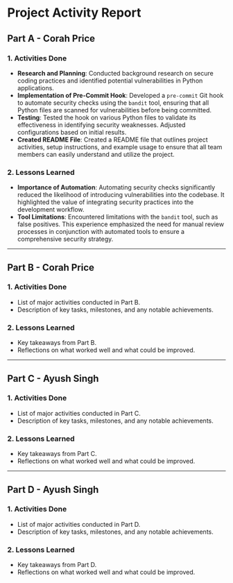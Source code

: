 
# Project Activity Report

## Part A - Corah Price

### 1. Activities Done
   - **Research and Planning**: Conducted background research on secure coding practices and identified potential vulnerabilities in Python applications.
   - **Implementation of Pre-Commit Hook**: Developed a `pre-commit` Git hook to automate security checks using the `bandit` tool, ensuring that all Python files are scanned for vulnerabilities before being committed.
   - **Testing**: Tested the hook on various Python files to validate its effectiveness in identifying security weaknesses. Adjusted configurations based on initial results.
   - **Created README File**: Created a README file that outlines project activities, setup instructions, and example usage to ensure that all team members can easily understand and utilize the project.

### 2. Lessons Learned
   - **Importance of Automation**: Automating security checks significantly reduced the likelihood of introducing vulnerabilities into the codebase. It highlighted the value of integrating security practices into the development workflow.
   - **Tool Limitations**: Encountered limitations with the `bandit` tool, such as false positives. This experience emphasized the need for manual review processes in conjunction with automated tools to ensure a comprehensive security strategy.

---

## Part B - Corah Price

### 1. Activities Done
   - List of major activities conducted in Part B.
   - Description of key tasks, milestones, and any notable achievements.

### 2. Lessons Learned
   - Key takeaways from Part B.
   - Reflections on what worked well and what could be improved.

---

## Part C - Ayush Singh

### 1. Activities Done
   - List of major activities conducted in Part C.
   - Description of key tasks, milestones, and any notable achievements.

### 2. Lessons Learned
   - Key takeaways from Part C.
   - Reflections on what worked well and what could be improved.

---

## Part D - Ayush Singh

### 1. Activities Done
   - List of major activities conducted in Part D.
   - Description of key tasks, milestones, and any notable achievements.

### 2. Lessons Learned
   - Key takeaways from Part D.
   - Reflections on what worked well and what could be improved.
